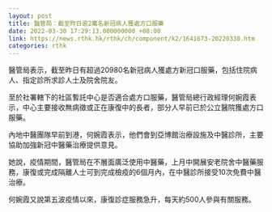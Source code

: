 ```yaml
---
layout: post
title: 醫管局：截至昨日逾2萬名新冠病人獲處方口服藥
date: 2022-03-30 17:29:13.000000000 +08:00
link: https://news.rthk.hk/rthk/ch/component/k2/1641673-20220330.htm
categories: rthk
---
```


醫管局表示，截至昨日有超過20980名新冠病人獲處方新冠口服藥，包括住院病人、指定診所求診人士及院舍院友。

至於社署轄下的社區暫託中心是否適合處方口服藥，醫管局總行政經理何婉霞表示，中心主要接收無病徵或正在康復中的長者，部分人早前已於公立醫院獲處方口服藥。

內地中醫團隊早前到港，何婉霞表示，他們會到亞博館治療設施及中醫診所，主要協助加強新冠中醫藥治療提供意見。

她說，疫情期間，醫管局在不層面廣泛使用中醫藥，上月中開展安老院舍中醫藥服務，康復或完成隔離人士可到完成檢疫的6個月內，在中醫診所接受10次免費中醫治療。

何婉霞又說第五波疫情以來，康復診症服務急升，每天約500人參與有關服務。
